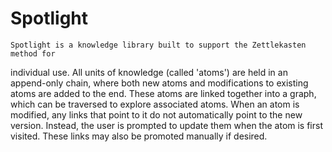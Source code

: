 # Spotlight

    Spotlight is a knowledge library built to support the Zettlekasten method for
individual use. All units of knowledge (called 'atoms') are held in an
append-only chain, where both new atoms and modifications to existing atoms are
added to the end. These atoms are linked together into a graph, which can be
traversed to explore associated atoms. When an atom is modified, any links that
point to it do not automatically point to the new version. Instead, the user is
prompted to update them when the atom is first visited. These links may also be
promoted manually if desired.
